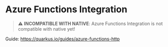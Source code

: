 # Azure Functions Integration

> :warning: **INCOMPATIBLE WITH NATIVE**: Azure Functions Integration is not compatible with native yet!

Guide: https://quarkus.io/guides/azure-functions-http
